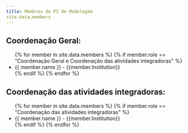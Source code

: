```yaml
---
title: Membros do PI de Modelagem
site.data.members
---
```


## Coordenação Geral:
<ul>
    {% for member in site.data.members %}
      {% if member.role == "Coordenação Geral e Coordenação das atividades integradoras" %}
        <li>
          <a>{{ member.name }}<a/>  - {{member.Institution}}
        </li>
      {% endif %}
    {% endfor %}
</ul>

## Coordenação das atividades integradoras:
<ul>
    {% for member in site.data.members %}
      {% if member.role == "Coordenação das atividades integradoras" %}
        <li>
              <a>{{ member.name }}<a/>  - {{member.Institution}}
        </li>
      {% endif %}
    {% endfor %}
</ul>

